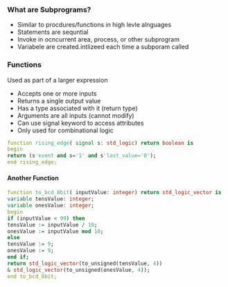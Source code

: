 ### What are Subprograms?
- Similar to procdures/functions in high levle alnguages
- Statements are sequntial
- Invoke in ocncurrent area, process, or other subprogram
- Variabele are created.intlizeed each time a subporam called


### Functions
Used as part of a larger expression
- Accepts one or more inputs
- Returns a single output value
- Has a type associated with it (return type)
- Arguments are all inputs (cannot modify)
- Can use signal keyword to access attributes
- Only used for combinational logic

``` vhdl
function rising_edge( signal s: std_logic) return boolean is
begin
return (s'event and s='1' and s'last_value='0');
end rising_edge;

```

#### Another Function
``` vhdl
function to_bcd_8bit( inputValue: integer) return std_logic_vector is
variable tensValue: integer;
variable onesValue: integer;
begin
if (inputValue < 99) then
tensValue := inputValue / 10;
onesValue := inputValue mod 10;
else
tensValue := 9;
onesValue := 9;
end if;
return std_logic_vector(to_unsigned(tensValue, 4))
& std_logic_vector(to_unsigned(onesValue, 4));
end to_bcd_8bit;


```
